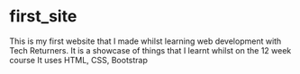 # first_site
This is my first website that I made whilst learning web development with Tech Returners.
It is a showcase of things that I learnt whilst on the 12 week course
It uses HTML, CSS, Bootstrap
